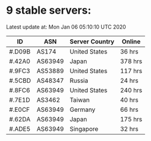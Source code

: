 # 9 stable servers:

Latest update at: Mon Jan 06 05:10:10 UTC 2020

| ID | ASN | Server Country | Online |
| -- | --- | -------------- | ------ |
| #.D09B | AS174 | United States | 36 hrs |
| #.42A0 | AS63949 | Japan | 378 hrs |
| #.9FC3 | AS53889 | United States | 117 hrs |
| #.5CBD | AS48347 | Russia | 24 hrs |
| #.8FC6 | AS63949 | United States | 240 hrs |
| #.7E1D | AS3462 | Taiwan | 40 hrs |
| #.E0CF | AS63949 | Germany | 66 hrs |
| #.62DA | AS63949 | Japan | 175 hrs |
| #.ADE5 | AS63949 | Singapore | 32 hrs |

